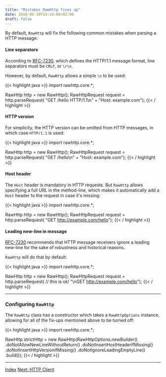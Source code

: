 ```yaml
---
title: "Mistakes RawHttp fixes up"
date: 2018-05-10T14:24:00+02:00
draft: false
---
```


By default, `RawHttp` will fix the following common mistakes when parsing a HTTP message:

#### Line separators

According to [RFC-7230](https://tools.ietf.org/html/rfc7230#section-3), which defines the HTTP/1.1 message format,
line separators must be `CRLF`, or `\r\n`.

However, by default, `RawHttp` allows a simple `\n` to be used:

{{< highlight java >}}
import rawhttp.core.*;

RawHttp http = new RawHttp();
RawHttpRequest request = http.parseRequest(
    "GET /hello HTTP/1.1\n" +
    "Host: example.com");
{{< / highlight >}}

#### HTTP version

For simplicity, the HTTP version can be omitted from HTTP messages, in which case `HTTP/1.1` is used:

{{< highlight java >}}
import rawhttp.core.*;

RawHttp http = new RawHttp();
RawHttpRequest request = http.parseRequest(
    "GET /hello\n" +
    "Host: example.com");
{{< / highlight >}}

#### Host header

The `Host` header is mandatory in HTTP requests. But `RawHttp` allows specifying a full URL in the method-line,
which makes it automatically add a `Host` header to the request in case it's missing:

{{< highlight java >}}
import rawhttp.core.*;

RawHttp http = new RawHttp();
RawHttpRequest request = http.parseRequest(
    "GET http://example.com/hello");
{{< / highlight >}}

#### Leading new-line in message

[RFC-7230](https://tools.ietf.org/html/rfc7230#section-3.5) recommends that HTTP message receivers ignore a leading
new-line for the sake of robustness and historical reasons.

`RawHttp` will do that by default:

{{< highlight java >}}
import rawhttp.core.*;

RawHttp http = new RawHttp();
RawHttpRequest request = http.parseRequest(
    // this is ok!
    "\nGET http://example.com/hello");
{{< / highlight >}}

<hr>

### Configuring `RawHttp`

The `RawHttp` class has a constructor which takes a `RawHttpOptions` instance, allowing for all of the fix-ups
mentioned above to be turned off:

{{< highlight java >}}
import rawhttp.core.*;

RawHttp strictHttp = new RawHttp(RawHttpOptions.newBuilder()
            .doNotAllowNewLineWithoutReturn()
            .doNotInsertHostHeaderIfMissing()
            .doNotInsertHttpVersionIfMissing()
            .doNotIgnoreLeadingEmptyLine()
            .build());
{{< / highlight >}}

<hr>

[Index](/rawhttp/docs) [Next: HTTP Client](/rawhttp/docs/http-client)
